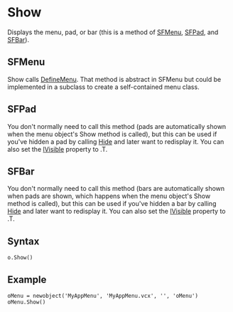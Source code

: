 ﻿# Show

Displays the menu, pad, or bar (this is a method of [SFMenu](Class%20SFMenu.md), [SFPad](Class%20SFPad.md), and [SFBar](Class%20SFBar.md)).

## SFMenu

Show calls [DefineMenu](DefineMenu.md). That method is abstract in SFMenu but could be implemented in a subclass to create a self-contained menu class.

## SFPad

You don't normally need to call this method (pads are automatically shown when the menu object's Show method is called), but this can be used if you've hidden a pad by calling [Hide](Hide.md) and later want to redisplay it. You can also set the [lVisible](lVisible.md) property to .T.

## SFBar

You don't normally need to call this method (bars are automatically shown when pads are shown, which happens when the menu object's Show method is called), but this can be used if you've hidden a bar by calling [Hide](Hide.md) and later want to redisplay it. You can also set the [lVisible](lVisible.md) property to .T.

## Syntax

```foxpro
o.Show()
```

## Example

```foxpro
oMenu = newobject('MyAppMenu', 'MyAppMenu.vcx', '', 'oMenu')
oMenu.Show()
```
